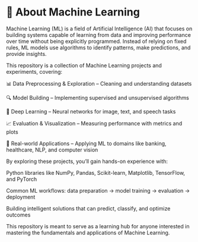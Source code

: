 # 🤖 About Machine Learning

Machine Learning (ML) is a field of Artificial Intelligence (AI) that focuses on building systems capable of learning from data and improving performance over time without being explicitly programmed. Instead of relying on fixed rules, ML models use algorithms to identify patterns, make predictions, and provide insights.

This repository is a collection of Machine Learning projects and experiments, covering:

📊 Data Preprocessing & Exploration – Cleaning and understanding datasets

🔍 Model Building – Implementing supervised and unsupervised algorithms

🧠 Deep Learning – Neural networks for image, text, and speech tasks

📈 Evaluation & Visualization – Measuring performance with metrics and plots

🚀 Real-world Applications – Applying ML to domains like banking, healthcare, NLP, and computer vision

By exploring these projects, you’ll gain hands-on experience with:

Python libraries like NumPy, Pandas, Scikit-learn, Matplotlib, TensorFlow, and PyTorch

Common ML workflows: data preparation → model training → evaluation → deployment

Building intelligent solutions that can predict, classify, and optimize outcomes

This repository is meant to serve as a learning hub for anyone interested in mastering the fundamentals and applications of Machine Learning.
